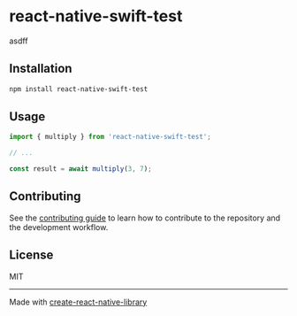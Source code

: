 # react-native-swift-test

asdff

## Installation

```sh
npm install react-native-swift-test
```

## Usage

```js
import { multiply } from 'react-native-swift-test';

// ...

const result = await multiply(3, 7);
```

## Contributing

See the [contributing guide](CONTRIBUTING.md) to learn how to contribute to the repository and the development workflow.

## License

MIT

---

Made with [create-react-native-library](https://github.com/callstack/react-native-builder-bob)
